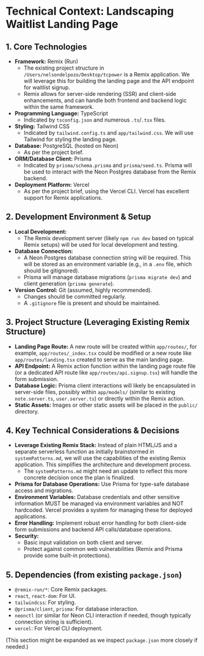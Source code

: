# Technical Context: Landscaping Waitlist Landing Page

## 1. Core Technologies

*   **Framework:** Remix (Run)
    *   The existing project structure in `/Users/nelsondelpozo/Desktop/tcpower` is a Remix application. We will leverage this for building the landing page and the API endpoint for waitlist signup.
    *   Remix allows for server-side rendering (SSR) and client-side enhancements, and can handle both frontend and backend logic within the same framework.
*   **Programming Language:** TypeScript
    *   Indicated by `tsconfig.json` and numerous `.ts`/`.tsx` files.
*   **Styling:** Tailwind CSS
    *   Indicated by `tailwind.config.ts` and `app/tailwind.css`. We will use Tailwind for styling the landing page.
*   **Database:** PostgreSQL (hosted on Neon)
    *   As per the project brief.
*   **ORM/Database Client:** Prisma
    *   Indicated by `prisma/schema.prisma` and `prisma/seed.ts`. Prisma will be used to interact with the Neon Postgres database from the Remix backend.
*   **Deployment Platform:** Vercel
    *   As per the project brief, using the Vercel CLI. Vercel has excellent support for Remix applications.

## 2. Development Environment & Setup

*   **Local Development:**
    *   The Remix development server (likely `npm run dev` based on typical Remix setups) will be used for local development and testing.
*   **Database Connection:**
    *   A Neon Postgres database connection string will be required. This will be stored as an environment variable (e.g., in a `.env` file, which should be gitignored).
    *   Prisma will manage database migrations (`prisma migrate dev`) and client generation (`prisma generate`).
*   **Version Control:** Git (assumed, highly recommended).
    *   Changes should be committed regularly.
    *   A `.gitignore` file is present and should be maintained.

## 3. Project Structure (Leveraging Existing Remix Structure)

*   **Landing Page Route:** A new route will be created within `app/routes/`, for example, `app/routes/_index.tsx` could be modified or a new route like `app/routes/landing.tsx` created to serve as the main landing page.
*   **API Endpoint:** A Remix action function within the landing page route file (or a dedicated API route like `app/routes/api.signup.tsx`) will handle the form submission.
*   **Database Logic:** Prisma client interactions will likely be encapsulated in server-side files, possibly within `app/models/` (similar to existing `note.server.ts`, `user.server.ts`) or directly within the Remix action.
*   **Static Assets:** Images or other static assets will be placed in the `public/` directory.

## 4. Key Technical Considerations & Decisions

*   **Leverage Existing Remix Stack:** Instead of plain HTML/JS and a separate serverless function as initially brainstormed in `systemPatterns.md`, we will use the capabilities of the existing Remix application. This simplifies the architecture and development process.
    *   The `systemPatterns.md` might need an update to reflect this more concrete decision once the plan is finalized.
*   **Prisma for Database Operations:** Use Prisma for type-safe database access and migrations.
*   **Environment Variables:** Database credentials and other sensitive information MUST be managed via environment variables and NOT hardcoded. Vercel provides a system for managing these for deployed applications.
*   **Error Handling:** Implement robust error handling for both client-side form submissions and backend API calls/database operations.
*   **Security:**
    *   Basic input validation on both client and server.
    *   Protect against common web vulnerabilities (Remix and Prisma provide some built-in protections).

## 5. Dependencies (from existing `package.json`)

*   `@remix-run/*`: Core Remix packages.
*   `react`, `react-dom`: For UI.
*   `tailwindcss`: For styling.
*   `@prisma/client`, `prisma`: For database interaction.
*   `neonctl` (or similar for Neon CLI interaction if needed, though typically connection string is sufficient).
*   `vercel`: For Vercel CLI deployment.

(This section might be expanded as we inspect `package.json` more closely if needed.)
